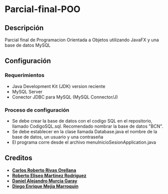 # Parcial-final-POO
## Descripción
Parcial final de Programacion Orientada a Objetos utilizando JavaFX y una base de datos MySQL
## Configuración
### Requerimientos
- Java Development Kit (JDK) version reciente
- MySQL Server
- Conector JDBC para MySQL (MySQL Connector/J)
### Proceso de configuración
- Se debe crear la base de datos con el codigo SQL en el repositorio, llamado CodigoSQL.sql. Recomendado nombrar la base de datos "BCN".
- Se debe establecer en la clase llamada Database.java el nombre de la base de datos, un usuario y una contraseña
- El programa corre desde el archivo menuInicioSesionApplication.java
## Creditos
- **[Carlos Roberto Rivas Orellana](https://github.com/carlomi)**
- **[Roberto Eliseo Martinez Rodriguez](https://github.com/robnez44)**
- **[Daniel Alejandro Murcia Garay](https://github.com/DanielMurcia2004)**
- **[Diego Enrique Mejia Marroquin](https://github.com/DiegoMejia5)**
